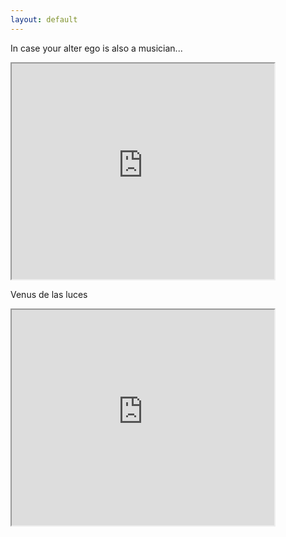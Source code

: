 ```yaml
---
layout: default
---
```


In case your alter ego is also a musician...

<iframe width="420" height="345" src="https://www.youtube.com/embed/DeehD4Y5tfA">
</iframe>

Venus de las luces

<iframe width="420" height="345" src="https://www.youtube.com/embed/FrJashZ09Go">
</iframe>

